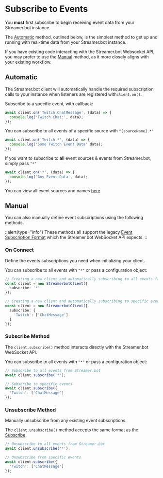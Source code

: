 # Subscribe to Events

You **must** first subscribe to begin receiving event data from your Streamer.bot instance.

The [Automatic](#automatic) method, outlined below, is the simplest method to get up and running with real-time data from your Streamer.bot instance.

If you have existing code interacting with the Streamer.bot Websocket API, you may prefer to use the [Manual](#manual) method, as it more closely aligns with your existing workflow.

## Automatic

The Streamer.bot client will automatically handle the required subscription calls to your instance when listeners are registered with`client.on()`.

Subscribe to a specific event, with callback:
```ts
await client.on('Twitch.ChatMessage', (data) => {
  console.log('Twitch Chat:', data);
});
```

You can subscribe to all events of a specific source with `"[sourceName].*"`
```ts
await client.on('Twitch.*', (data) => {
  console.log('Some Twitch Event Data' data);
});
```

If you want to subscribe to **all** event sources & events from Streamer.bot, simply pass `"*"`
```ts
await client.on('*', (data) => {
  console.log('Any Event Data', data);
});
```

You can view all event sources and names [here](/guide/api/events)

## Manual
You can also manually define event subscriptions using the following methods.

::alert{type="info"}
These methods all support the legacy [Event Subscription Format](/guide/api/events#event-subscription-type) which the Streamer.bot WebSocket API expects.
::

### On Connect

Define the events subscriptions you need when initializing your client.

You can subscribe to all events with `"*"` or pass a configuration object:

```ts
// Creating a new client and automatically subscribing to all events from Streamer.bot
const client = new StreamerbotClient({
  subscribe: '*'
});

// Creating a new client and automatically subscribing to specific events
const client = new StreamerbotClient({
  subscribe: {
    'Twitch': ['ChatMessage']
  }
});
```

### Subscribe Method

The `client.subscribe()` method interacts directly with the Streamer.bot WebSocket API.

You can subscribe to all events with `"*"` or pass a configuration object:

```ts
// Subscribe to all events from Streamer.bot
await client.subscribe('*');

// Subscribe to specific events
await client.subscribe({
  'Twitch': ['ChatMessage']
});
```

### Unsubscribe Method

Manually unsubscribe from any existing event subscriptions.

The `client.unsubscribe()` method accepts the same format as the [Subscribe](#subscribe-method).

```ts
// Unsubscribe to all events from Streamer.bot
await client.unsubscribe('*');

// Unsubscribe from specific events
await client.subscribe({
  'Twitch': ['ChatMessage']
});
```